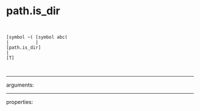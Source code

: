 # path.is_dir

```


[symbol ~( [symbol abc(
|          |
[path.is_dir]
|
[T]

            
```
---
arguments:


---
properties:


